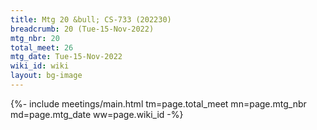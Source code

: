 ```yaml
---
title: Mtg 20 &bull; CS-733 (202230)
breadcrumb: 20 (Tue-15-Nov-2022)
mtg_nbr: 20
total_meet: 26
mtg_date: Tue-15-Nov-2022
wiki_id: wiki
layout: bg-image
---
```


{%- include meetings/main.html
    tm=page.total_meet
    mn=page.mtg_nbr
    md=page.mtg_date
    ww=page.wiki_id
-%}
